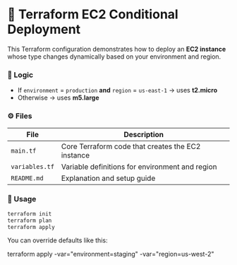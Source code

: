 # 🧱 Terraform EC2 Conditional Deployment

This Terraform configuration demonstrates how to deploy an **EC2 instance** whose type changes dynamically based on your environment and region.

### 🧩 Logic
- If `environment` = `production` **and** `region` = `us-east-1` → uses **t2.micro**
- Otherwise → uses **m5.large**

### ⚙️ Files
| File | Description |
|------|--------------|
| `main.tf` | Core Terraform code that creates the EC2 instance |
| `variables.tf` | Variable definitions for environment and region |
| `README.md` | Explanation and setup guide |

### 🚀 Usage
```bash
terraform init
terraform plan
terraform apply
```

You can override defaults like this:

terraform apply -var="environment=staging" -var="region=us-west-2"
